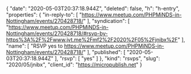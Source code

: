 {
  "date": "2020-05-03T20:37:18.944Z",
  "deleted": false,
  "h": "h-entry",
  "properties": {
    "in-reply-to": [
      "https://www.meetup.com/PHPMiNDS-in-Nottingham/events/270428718/"
    ],
    "syndication": [
      "https://www.meetup.com/PHPMiNDS-in-Nottingham/events/270428718/#rsvp-by-https%3A%2F%2Fwww.jvt.me%2Fmf2%2F2020%2F05%2Fjnibx%2F"
    ],
    "name": [
      "RSVP yes to https://www.meetup.com/PHPMiNDS-in-Nottingham/events/270428718/"
    ],
    "published": [
      "2020-05-03T20:37:18.944Z"
    ],
    "rsvp": [
      "yes"
    ]
  },
  "kind": "rsvps",
  "slug": "2020/05/jnibx",
  "client_id": "https://micropublish.net"
}
